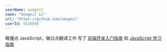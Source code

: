 ```yaml
---
userName: seognil
name: "Seognil LC"
url: "https://github.com/seognil"
userId: 5526096
---
```


略懂点 JavaScript，做过点翻译工作
写了 <a href="https://fe.rualc.com/note/fe-development-cookbook.html">前端开发入门指南</a>
和 <a href="https://fe.rualc.com/note/js-foundation.html">JavaScript 学习指南</a>

